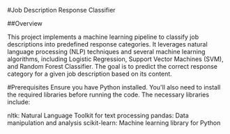 #Job Description Response Classifier

##Overview

This project implements a machine learning pipeline to classify job descriptions into predefined response categories. It leverages natural language processing (NLP) techniques and several machine learning algorithms, including Logistic Regression, Support Vector Machines (SVM), and Random Forest Classifier. The goal is to predict the correct response category for a given job description based on its content.

#Prerequisites
Ensure you have Python installed. You'll also need to install the required libraries before running the code. The necessary libraries include:

nltk: Natural Language Toolkit for text processing
pandas: Data manipulation and analysis
scikit-learn: Machine learning library for Python
